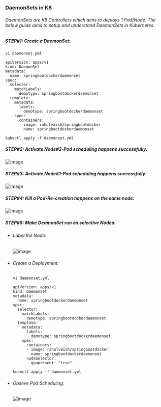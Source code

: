 ### DaemonSets in K8
###### DaemonSets are K8 Controllers which aims to deploys 1 Pod/Node. The below guide aims to setup and understand DaemonSets in Kubernetes.

##### STEP#1: Create a DaemonSet:
```
vi daemonset.yml
```
```
apiVersion: apps/v1
kind: DaemonSet
metadata:
  name: springbootdockerdaemonset
spec:
  selector:
    matchLabels:
      demotype: springbootdockerdaemonset
  template:
    metadata:
      labels:
        demotype: springbootdockerdaemonset
    spec:
      containers:
      - image: rahulvaish/springbootdocker
        name: springbootdockerdaemonset
```
```
kubectl apply -f daemonset.yml
```

##### STEP#2: Activate Node#2-Pod scheduling happens successfully:
![image](https://user-images.githubusercontent.com/45539698/68526137-b5025880-02fe-11ea-8c61-0a38053b222e.png)
##### STEP#3: Activate Node#1-Pod scheduling happens successfully:
![image](https://user-images.githubusercontent.com/45539698/68526045-b0897000-02fd-11ea-98dc-1e5a23244f87.png)
##### STEP#4: Kill a Pod-Re-creation happens on the same node:
![image](https://user-images.githubusercontent.com/45539698/68526480-5f2faf80-0302-11ea-91c4-8fef86ccf0a1.png)
##### STEP#5: Make DeamonSet run on selective Nodes:
 - ###### Label the Node: 
    ![image](https://user-images.githubusercontent.com/45539698/68527410-930fd280-030c-11ea-9273-b7c044ba88fb.png)
 - ###### Create a Deployment:
    ```
    vi daemonset.yml
    ```
    ```
    apiVersion: apps/v1
    kind: DaemonSet
    metadata:
      name: springbootdockerdaemonset
    spec:
      selector:
        matchLabels:
          demotype: springbootdockerdaemonset
      template:
        metadata:
          labels:
            demotype: springbootdockerdaemonset
        spec:
          containers:
          - image: rahulvaish/springbootdocker
            name: springbootdockerdaemonset
          nodeSelector:
            gpupresent: "true"
      ```
      ```
      kubectl apply -f daemonset.yml
      ```
 - ###### Obseve Pod Scheduling:
    ![image](https://user-images.githubusercontent.com/45539698/68527597-a1f78480-030e-11ea-853e-04ff1e988f70.png)


